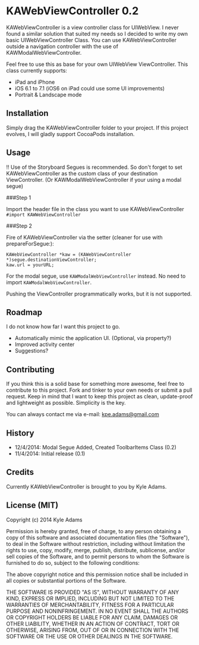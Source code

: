 # KAWebViewController 0.2
 
KAWebViewController is a view controller class for UIWebView. I never found a similar solution that suited my needs so I decided to write my own basic UIWebViewController Class. You can use KAWebViewController outside a navigation controller with the use of KAWModalWebViewController.


Feel free to use this as base for your own UIWebView ViewController.
This class currently supports:

- iPad and iPhone
- iOS 6.1 to 7.1 (iOS6 on iPad could use some UI improvements)
- Portrait & Landscape mode

## Installation
 
Simply drag the KAWebViewController folder to your project. If this project evolves, I will gladly support CocoaPods installation.
 
## Usage

!! Use of the Storyboard Segues is recommended. So don't forget to set KAWebViewController as the custom class of your destination ViewController. (Or KAWModalWebViewController if your using a modal segue)

###Step 1

Import the header file in the class you want to use KAWebViewController
`#import KAWWebViewController`

###Step 2

Fire of KAWebViewController via the setter (cleaner for use with prepareForSegue:):
```objc
KAWebViewController *kaw = (KAWebViewController *)segue.destinationViewController;
kaw.url = yourURL;
```

For the modal segue, use `KAWModalWebViewController` instead. No need to import `KAWModalWebViewController`.

Pushing the ViewController programmatically works, but it is not supported.

## Roadmap

I do not know how far I want this project to go. 

- Automatically mimic the application UI. (Optional, via property?)
- Improved activity center
- Suggestions?
 
## Contributing
 
If you think this is a solid base for something more awesome, feel free to contribute to this project.
Fork and tinker to your own needs or submit a pull request. Keep in mind that I want to keep this project as clean, update-proof and lightweight as possible. Simplicity is the key.

You can always contact me via e-mail: kpe.adams@gmail.com
 
## History

- 12/4/2014: Modal Segue Added, Created ToolbarItems Class (0.2) 
- 11/4/2014: Initial release (0.1)
 
## Credits
 
Currently KAWebViewController is brought to you by Kyle Adams.
 
## License (MIT)

Copyright (c) 2014 Kyle Adams

Permission is hereby granted, free of charge, to any person obtaining a copy
of this software and associated documentation files (the "Software"), to deal
in the Software without restriction, including without limitation the rights
to use, copy, modify, merge, publish, distribute, sublicense, and/or sell
copies of the Software, and to permit persons to whom the Software is
furnished to do so, subject to the following conditions:

The above copyright notice and this permission notice shall be included in
all copies or substantial portions of the Software.

THE SOFTWARE IS PROVIDED "AS IS", WITHOUT WARRANTY OF ANY KIND, EXPRESS OR
IMPLIED, INCLUDING BUT NOT LIMITED TO THE WARRANTIES OF MERCHANTABILITY,
FITNESS FOR A PARTICULAR PURPOSE AND NONINFRINGEMENT. IN NO EVENT SHALL THE
AUTHORS OR COPYRIGHT HOLDERS BE LIABLE FOR ANY CLAIM, DAMAGES OR OTHER
LIABILITY, WHETHER IN AN ACTION OF CONTRACT, TORT OR OTHERWISE, ARISING FROM,
OUT OF OR IN CONNECTION WITH THE SOFTWARE OR THE USE OR OTHER DEALINGS IN
THE SOFTWARE.
